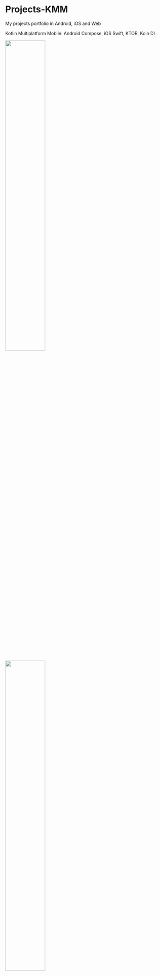 # Projects-KMM
My projects portfolio in Android, iOS and Web

Kotlin Multiplatform Mobile: Android Compose, iOS Swift, KTOR, Koin DI
<p float="left">
  <img src="http://server873539.nazwa.pl/static/ios.png" width="50%" />
  <img src="http://server873539.nazwa.pl/static/android.png" width="50%" />
</p>

![image](http://server873539.nazwa.pl/static/ios.png)![image](http://server873539.nazwa.pl/static/android.png)

